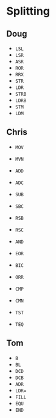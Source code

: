 # Splitting

## Doug
- `LSL`
- `LSR`
- `ASR`
- `ROR`
- `RRX`
- `STR`
- `LDR`
- `STRB`
- `LDRB`
- `STM`
- `LDM`

## Chris
- `MOV`
- `MVN`
- `ADD`
- `ADC`
- `SUB`
- `SBC`
- `RSB`
- `RSC`
- `AND`
- `EOR`
- `BIC`
- `ORR`

- `CMP`
- `CMN`
- `TST`
- `TEQ`

## Tom
- `B`
- `BL`
- `DCD`
- `DCB`
- `ADR`
- `LDR=`
- `FILL`
- `EQU`
- `END`
